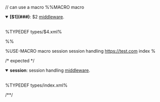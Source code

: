 // can use a macro
%%MACRO macro
<details open>
<summary><strong>[$1](###)</strong>: $2 <a href="$3">middleware</a>.
<br/><br/>
</summary>

%TYPEDEF types/$4.xml%
</details>
%%

%USE-MACRO macro
<data>session</data>
<data>session handling</data>
<data>https://test.com</data>
<data>index</data>
%

/* expected */

<details open>
<summary><strong><a name="session">session</a></strong>: session handling <a href="https://test.com">middleware</a>.
<br/><br/>
</summary>

%TYPEDEF types/index.xml%
</details>
/**/